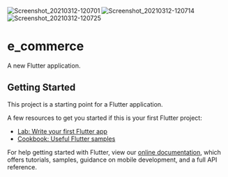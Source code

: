 ![Screenshot_20210312-120701](https://user-images.githubusercontent.com/12562731/110902677-4424e380-832c-11eb-910c-0e202d0e22b1.jpg)
![Screenshot_20210312-120714](https://user-images.githubusercontent.com/12562731/110902679-44bd7a00-832c-11eb-94ea-8d08ee39374d.jpg)
![Screenshot_20210312-120725](https://user-images.githubusercontent.com/12562731/110902681-45eea700-832c-11eb-9223-e775f689b1c1.jpg)

# e_commerce

A new Flutter application.

## Getting Started

This project is a starting point for a Flutter application.

A few resources to get you started if this is your first Flutter project:

- [Lab: Write your first Flutter app](https://flutter.dev/docs/get-started/codelab)
- [Cookbook: Useful Flutter samples](https://flutter.dev/docs/cookbook)

For help getting started with Flutter, view our
[online documentation](https://flutter.dev/docs), which offers tutorials,
samples, guidance on mobile development, and a full API reference.
